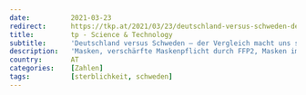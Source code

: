 ```yaml
---
date:          2021-03-23
redirect:      https://tkp.at/2021/03/23/deutschland-versus-schweden-der-vergleich-macht-uns-sicher/
title:         tp - Science & Technology
subtitle:      'Deutschland versus Schweden – der Vergleich macht uns sicher'
description:   'Masken, verschärfte Maskenpflicht durch FFP2, Masken im Freien, Masken beim Rodeln und beim Laufen – dafür steht Deutschland. Keine Masken, allenfalls eine Empfehlung dazu – dafür steht Schweden. Monatelange Lockdowns, Schulen geschlossen (von PolitikerInnen, die keine Kinder haben), Restaurants und der gesamte Tourismus geschlossen, Geschäfte nicht oder nur einzelne Sparten offen – das ist Deutschland. …'
country:       AT
categories:    [Zahlen]
tags:          [sterblichkeit, schweden]
---
```

